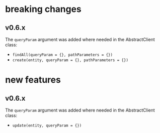 # breaking changes
## v0.6.x

The `queryParam` argument was added where needed in the AbstractClient class:

- `findAll(queryParam = {}, pathParameters = {})`
- `create(entity, queryParam = {}, pathParameters = {})`

# new features
## v0.6.x
The `queryParam` argument was added where needed in the AbstractClient class:

- `update(entity, queryParam = {})`